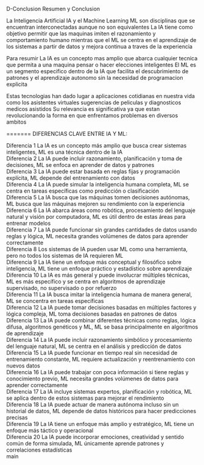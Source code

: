 D-Conclusion
Resumen y Conclusion

La Inteligencia Artificial IA y el Machine Learning ML son disciplinas que se encuentran interconectadas aunque no son equivalentes La IA tiene como objetivo permitir que las maquinas imiten el razonamiento y comportamiento humano mientras que el ML se centra en el aprendizaje de los sistemas a partir de datos y mejora continua a traves de la experiencia

Para resumir
La IA es un concepto mas amplio que abarca cualquier tecnica que permita a una maquina pensar o hacer elecciones inteligentes
El ML es un segmento especifico dentro de la IA que facilita el descubrimiento de patrones y el aprendizaje autonomo sin la necesidad de programacion explicita

Estas tecnologias han dado lugar a aplicaciones cotidianas en nuestra vida como los asistentes virtuales sugerencias de peliculas y diagnosticos medicos asistidos Su relevancia es significativa ya que estan revolucionando la forma en que enfrentamos problemas en diversos ambitos

=======
DIFERENCIAS CLAVE ENTRE IA Y ML:

Diferencia 1 La IA es un concepto más amplio que busca crear sistemas inteligentes, ML es una técnica dentro de la IA  
Diferencia 2 La IA puede incluir razonamiento, planificación y toma de decisiones, ML se enfoca en aprender de datos y patrones  
Diferencia 3 La IA puede estar basada en reglas fijas y programación explícita, ML depende del entrenamiento con datos  
Diferencia 4 La IA puede simular la inteligencia humana completa, ML se centra en tareas específicas como predicción o clasificación  
Diferencia 5 La IA busca que las máquinas tomen decisiones autónomas, ML busca que las máquinas mejoren su rendimiento con la experiencia  
Diferencia 6 La IA abarca áreas como robótica, procesamiento del lenguaje natural y visión por computadora, ML es útil dentro de estas áreas para entrenar modelos  
Diferencia 7 La IA puede funcionar sin grandes cantidades de datos usando reglas y lógica, ML necesita grandes volúmenes de datos para aprender correctamente  
Diferencia 8 Los sistemas de IA pueden usar ML como una herramienta, pero no todos los sistemas de IA requieren ML  
Diferencia 9 La IA tiene un enfoque más conceptual y filosófico sobre inteligencia, ML tiene un enfoque práctico y estadístico sobre aprendizaje  
Diferencia 10 La IA es más general y puede involucrar múltiples técnicas, ML es más específico y se centra en algoritmos de aprendizaje supervisado, no supervisado o por refuerzo  
Diferencia 11 La IA busca imitar la inteligencia humana de manera general, ML se concentra en tareas específicas  
Diferencia 12 La IA puede tomar decisiones basadas en múltiples factores y lógica compleja, ML toma decisiones basadas en patrones de datos  
Diferencia 13 La IA puede combinar diferentes técnicas como reglas, lógica difusa, algoritmos genéticos y ML, ML se basa principalmente en algoritmos de aprendizaje  
Diferencia 14 La IA puede incluir razonamiento simbólico y procesamiento del lenguaje natural, ML se centra en el análisis y predicción de datos  
Diferencia 15 La IA puede funcionar en tiempo real sin necesidad de entrenamiento constante, ML requiere actualización y reentrenamiento con nuevos datos  
Diferencia 16 La IA puede trabajar con poca información si tiene reglas y conocimiento previo, ML necesita grandes volúmenes de datos para aprender correctamente  
Diferencia 17 La IA incluye sistemas expertos, planificación y robótica, ML se aplica dentro de estos sistemas para mejorar el rendimiento  
Diferencia 18 La IA puede actuar de manera autónoma incluso sin un historial de datos, ML depende de datos históricos para hacer predicciones precisas  
Diferencia 19 La IA tiene un enfoque más amplio y estratégico, ML tiene un enfoque más táctico y operacional  
Diferencia 20 La IA puede incorporar emociones, creatividad y sentido común de forma simulada, ML únicamente aprende patrones y correlaciones estadísticas   
main

